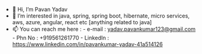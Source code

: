 - 👋 Hi, I’m Pavan Yadav
- 👀 I’m interested in java, spring, spring boot, hibernate, micro services, aws, azure, angular, react etc [anything related to java]
- 📫 You can reach me here : 
      - e-mail : yadav.pavankumar123@gmail.com
      - Phn No : +919561261770
      - LinkedIn : https://www.linkedin.com/in/pavankumar-yadav-41a514126

<!---
pavanyadav95/pavanyadav95 is a ✨ special ✨ repository because its `README.md` (this file) appears on your GitHub profile.
You can click the Preview link to take a look at your changes.
--->
